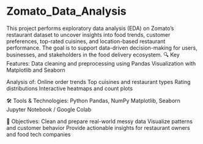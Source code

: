 # Zomato_Data_Analysis
This project performs exploratory data analysis (EDA) on Zomato’s restaurant dataset to uncover insights into food trends, customer preferences, top-rated cuisines, and location-based restaurant performance. The goal is to support data-driven decision-making for users, businesses, and stakeholders in the food delivery ecosystem.
🔍 Key Features:
Data cleaning and preprocessing using Pandas
Visualization with Matplotlib and Seaborn

Analysis of:
Online order trends
Top cuisines and restaurant types
Rating distributions
Interactive heatmaps and count plots

🛠 Tools & Technologies:
Python
Pandas, NumPy
Matplotlib, Seaborn
Jupyter Notebook / Google Colab


📌 Objectives:
Clean and prepare real-world messy data
Visualize patterns and customer behavior
Provide actionable insights for restaurant owners and food tech companies
